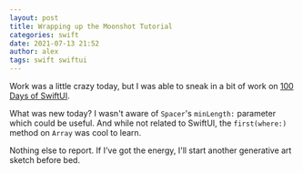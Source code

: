 ```yaml
---
layout: post
title: Wrapping up the Moonshot Tutorial
categories: swift
date: 2021-07-13 21:52
author: alex
tags: swift swiftui
---
```


Work was a little crazy today, but I was able to sneak in a bit of work on [100 Days of SwiftUI](https://www.hackingwithswift.com/100/swiftui).

What was new today? I wasn't aware of `Spacer`'s `minLength:` parameter which could be useful. And while not related to SwiftUI, the `first(where:)` method on `Array` was cool to learn.

Nothing else to report. If I've got the energy, I'll start another generative art sketch before bed.
